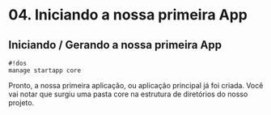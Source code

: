# 04. Iniciando a nossa primeira App

## Iniciando / Gerando a nossa primeira App

    #!dos
    manage startapp core

Pronto, a nossa primeira aplicação, ou aplicação principal já foi criada. Você vai notar que surgiu uma pasta core na estrutura de diretórios do nosso projeto.
